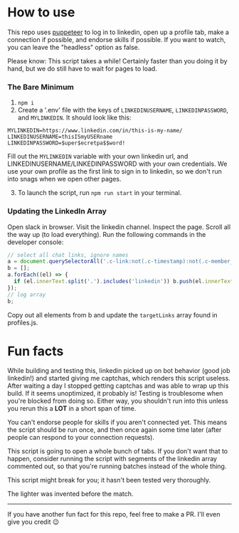 # How to use

This repo uses [puppeteer](https://pptr.dev/) to log in to linkedin, open up a profile tab, make a connection if possible, and endorse skills if possible. If you want to watch, you can leave the "headless" option as false.

Please know: This script takes a while! Certainly faster than you doing it by hand, but we do still have to wait for pages to load.

### The Bare Minimum

1. `npm i`
2. Create a '.env' file with the keys of `LINKEDINUSERNAME`, `LINKEDINPASSWORD`, and `MYLINKEDIN`. It should look like this:

```
MYLINKEDIN=https://www.linkedin.com/in/this-is-my-name/
LINKEDINUSERNAME=thisISmyUSERname
LINKEDINPASSWORD=$uper$ecretpa$$word!
```

Fill out the `MYLINKEDIN` variable with your own linkedin url, and LINKEDINUSERNAME/LINKEDINPASSWORD with your own credentials. We use your own profile as the first link to sign in to linkedin, so we don't run into snags when we open other pages.

3. To launch the script, run `npm run start` in your terminal.

### Updating the LinkedIn Array

Open slack in browser. Visit the linkedin channel.
Inspect the page. Scroll all the way up (to load everything).
Run the following commands in the developer console:

```javascript
// select all chat links, ignore names
a = document.querySelectorAll('.c-link:not(.c-timestamp):not(.c-member_slug)');
b = [];
a.forEach((el) => {
  if (el.innerText.split('.').includes('linkedin')) b.push(el.innerText);
});
// log array
b;
```

Copy out all elements from b and update the `targetLinks` array found in profiles.js.

# Fun facts

While building and testing this, linkedin picked up on bot behavior (good job linkedin!) and started giving me captchas, which renders this script useless. After waiting a day I stopped getting captchas and was able to wrap up this build. If it seems unoptimized, it probably is! Testing is troublesome when you're blocked from doing so.
Either way, you shouldn't run into this unless you rerun this a **LOT** in a short span of time.

You can't endorse people for skills if you aren't connected yet. This means the script should be run once, and then once again some time later (after people can respond to your connection requests).

This script is going to open a whole bunch of tabs. If you don't want that to happen, consider running the script with segments of the linkedin array commented out, so that you're running batches instead of the whole thing.

This script might break for you; it hasn't been tested very thoroughly.

The lighter was invented before the match.

---

If you have another fun fact for this repo, feel free to make a PR. I'll even give you credit 😉
